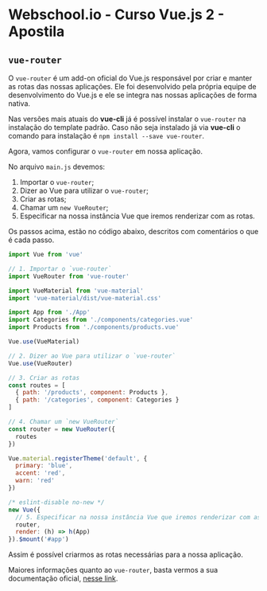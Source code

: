 # Webschool.io - Curso Vue.js 2 - Apostila


## `vue-router`

O `vue-router` é um add-on oficial do Vue.js responsável por criar e manter as rotas das nossas aplicações. Ele foi desenvolvido pela própria equipe de desenvolvimento do Vue.js e ele se integra nas nossas aplicações de forma nativa.

Nas versões mais atuais do **vue-cli** já é possível instalar o `vue-router` na instalação do template padrão. Caso não seja instalado já via **vue-cli** o comando para instalação é `npm install --save vue-router`.

Agora, vamos configurar o `vue-router` em nossa aplicação.

No arquivo `main.js` devemos:

1. Importar o `vue-router`;  
2. Dizer ao Vue para utilizar o `vue-router`;  
3. Criar as rotas;  
4. Chamar um `new VueRouter`;  
5. Especificar na nossa instância Vue que iremos renderizar com as rotas.

Os passos acima, estão no código abaixo, descritos com comentários o que é cada passo.

```js  
import Vue from 'vue'

// 1. Importar o `vue-router`
import VueRouter from 'vue-router'

import VueMaterial from 'vue-material'
import 'vue-material/dist/vue-material.css'

import App from './App'
import Categories from './components/categories.vue'
import Products from './components/products.vue'

Vue.use(VueMaterial)

// 2. Dizer ao Vue para utilizar o `vue-router`
Vue.use(VueRouter)

// 3. Criar as rotas
const routes = [
  { path: '/products', component: Products },
  { path: '/categories', component: Categories }
]

// 4. Chamar um `new VueRouter`
const router = new VueRouter({
  routes
})

Vue.material.registerTheme('default', {
  primary: 'blue',
  accent: 'red',
  warn: 'red'
})

/* eslint-disable no-new */
new Vue({
  // 5. Especificar na nossa instância Vue que iremos renderizar com as rotas
  router,
  render: (h) => h(App)
}).$mount('#app')
```

Assim é possível criarmos as rotas necessárias para a nossa aplicação.

Maiores informações quanto ao `vue-router`, basta vermos a sua documentação oficial, [nesse link](http://router.vuejs.org/en/).
